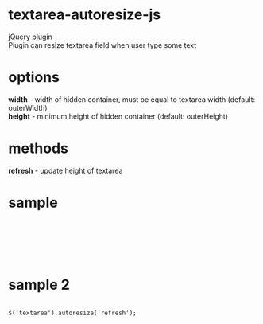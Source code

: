 # textarea-autoresize-js
jQuery plugin <br/>
Plugin can resize textarea field when user type some text <br/>

# options
<strong>width</strong> - width of hidden container, must be equal to textarea width (default: outerWidth) <br/>
<strong>height</strong> - minimum height of hidden container (default: outerHeight)

# methods
<strong>refresh</strong> - update height of textarea

# sample
<code>
<script type="text/javascript" src="/path/to/textarea-autoresize-js.js"></script>
</code>
<br/>
<code>
<script type="text/javascript">
  $('textarea').autoresize({
    width: 400,
    height: 200
  });
</script>
</code>

# sample 2
<code>
$('textarea').autoresize('refresh');
</code>
